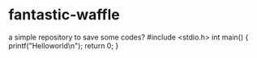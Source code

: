 # fantastic-waffle
a simple repository to save some codes?
#include <stdio.h>
int main()
{
    printf("Helloworld\n");
    return 0;
}
